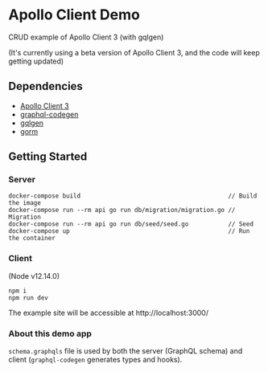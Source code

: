 # Apollo Client Demo

CRUD example of Apollo Client 3 (with gqlgen)

(It's currently using a beta version of Apollo Client 3, and the code will keep getting updated)

## Dependencies

- [Apollo Client 3](https://www.apollographql.com/client/)
- [graphql-codegen](https://graphql-code-generator.com/)
- [gqlgen](https://gqlgen.com/)
- [gorm](https://gorm.io/)

## Getting Started

### Server
```
docker-compose build                                         // Build the image
docker-compose run --rm api go run db/migration/migration.go // Migration
docker-compose run --rm api go run db/seed/seed.go           // Seed
docker-compose up                                            // Run the container
```

### Client
(Node v12.14.0)
```
npm i
npm run dev
```

The example site will be accessible at http://localhost:3000/


### About this demo app

`schema.graphqls` file is used by both the server (GraphQL schema) and client (`graphql-codegen` generates types and hooks).
